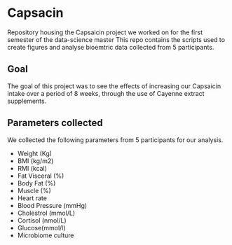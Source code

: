 # Capsacin
Repository housing the Capsaicin project we worked on for the first semester of the data-science master
This repo contains the scripts used to create figures and analyse bioemtric data collected from 5 participants.

## Goal
The goal of this project was to see the effects of increasing our Capsaicin intake over a period of 8 weeks, through the use of Cayenne extract supplements.

## Parameters collected
We collected the following parameters from 5 participants for our analysis.
- Weight (Kg)
- BMI (kg/m2)
- RMI (kcal)
- Fat Visceral (%)
- Body Fat (%)
- Muscle (%)
- Heart rate
- Blood Pressure (mmHg)
- Cholestrol (mmol/L)
- Cortisol (nmol/L)
- Glucose(mmol/l)
- Microbiome culture

